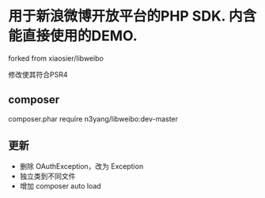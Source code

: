 
用于新浪微博开放平台的PHP SDK. 内含能直接使用的DEMO.
=================

forked from xiaosier/libweibo

修改使其符合PSR4

composer
-----
composer.phar require n3yang/libweibo:dev-master

更新
-----
+ 删除 OAuthException，改为 Exception
+ 独立类到不同文件
+ 增加 composer auto load
